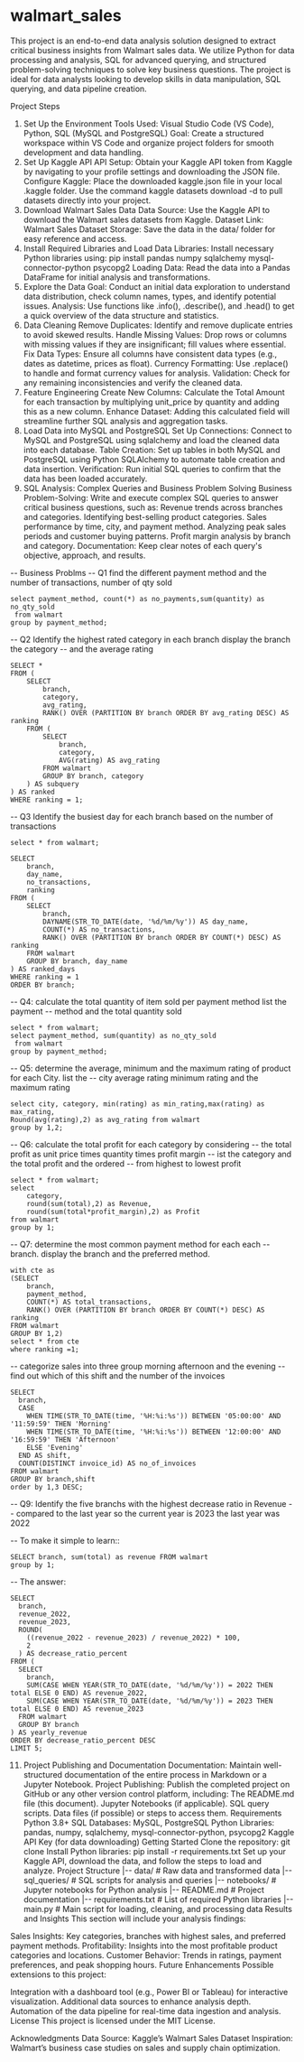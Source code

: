 # walmart_sales

This project is an end-to-end data analysis solution designed to extract critical business insights from Walmart sales data. We utilize Python for data processing and analysis, SQL for advanced querying, and structured problem-solving techniques to solve key business questions. The project is ideal for data analysts looking to develop skills in data manipulation, SQL querying, and data pipeline creation.

Project Steps
1. Set Up the Environment
Tools Used: Visual Studio Code (VS Code), Python, SQL (MySQL and PostgreSQL)
Goal: Create a structured workspace within VS Code and organize project folders for smooth development and data handling.
2. Set Up Kaggle API
API Setup: Obtain your Kaggle API token from Kaggle by navigating to your profile settings and downloading the JSON file.
Configure Kaggle:
Place the downloaded kaggle.json file in your local .kaggle folder.
Use the command kaggle datasets download -d <dataset-path> to pull datasets directly into your project.
3. Download Walmart Sales Data
Data Source: Use the Kaggle API to download the Walmart sales datasets from Kaggle.
Dataset Link: Walmart Sales Dataset
Storage: Save the data in the data/ folder for easy reference and access.
4. Install Required Libraries and Load Data
Libraries: Install necessary Python libraries using:
pip install pandas numpy sqlalchemy mysql-connector-python psycopg2
Loading Data: Read the data into a Pandas DataFrame for initial analysis and transformations.
5. Explore the Data
Goal: Conduct an initial data exploration to understand data distribution, check column names, types, and identify potential issues.
Analysis: Use functions like .info(), .describe(), and .head() to get a quick overview of the data structure and statistics.
6. Data Cleaning
Remove Duplicates: Identify and remove duplicate entries to avoid skewed results.
Handle Missing Values: Drop rows or columns with missing values if they are insignificant; fill values where essential.
Fix Data Types: Ensure all columns have consistent data types (e.g., dates as datetime, prices as float).
Currency Formatting: Use .replace() to handle and format currency values for analysis.
Validation: Check for any remaining inconsistencies and verify the cleaned data.
7. Feature Engineering
Create New Columns: Calculate the Total Amount for each transaction by multiplying unit_price by quantity and adding this as a new column.
Enhance Dataset: Adding this calculated field will streamline further SQL analysis and aggregation tasks.
8. Load Data into MySQL and PostgreSQL
Set Up Connections: Connect to MySQL and PostgreSQL using sqlalchemy and load the cleaned data into each database.
Table Creation: Set up tables in both MySQL and PostgreSQL using Python SQLAlchemy to automate table creation and data insertion.
Verification: Run initial SQL queries to confirm that the data has been loaded accurately.
9. SQL Analysis: Complex Queries and Business Problem Solving
Business Problem-Solving: Write and execute complex SQL queries to answer critical business questions, such as:
Revenue trends across branches and categories.
Identifying best-selling product categories.
Sales performance by time, city, and payment method.
Analyzing peak sales periods and customer buying patterns.
Profit margin analysis by branch and category.
Documentation: Keep clear notes of each query's objective, approach, and results.

-- Business Problms
-- Q1  find the different payment method and the number of transactions, number of qty sold
```sq
select payment_method, count(*) as no_payments,sum(quantity) as no_qty_sold
 from walmart
group by payment_method;
```

-- Q2 Identify the highest rated category in each branch display the branch the category
-- and the average rating
```sq
SELECT *
FROM (
    SELECT 
        branch,
        category,
        avg_rating,
        RANK() OVER (PARTITION BY branch ORDER BY avg_rating DESC) AS ranking
    FROM (
        SELECT 
            branch,
            category,
            AVG(rating) AS avg_rating
        FROM walmart
        GROUP BY branch, category
    ) AS subquery
) AS ranked
WHERE ranking = 1;
```

-- Q3  Identify the busiest day for each branch based on the number of transactions 

```sq
select * from walmart;

SELECT
    branch,
    day_name,
    no_transactions,
    ranking
FROM (
    SELECT
        branch,
        DAYNAME(STR_TO_DATE(date, '%d/%m/%y')) AS day_name,
        COUNT(*) AS no_transactions,
        RANK() OVER (PARTITION BY branch ORDER BY COUNT(*) DESC) AS ranking
    FROM walmart
    GROUP BY branch, day_name
) AS ranked_days
WHERE ranking = 1
ORDER BY branch;
```
-- Q4: calculate the total quantity of item sold per payment method list the payment 
-- method and the total quantity sold
```sq
select * from walmart;
select payment_method, sum(quantity) as no_qty_sold
 from walmart
group by payment_method;
```

-- Q5: determine the average, minimum and the maximum rating of product for each City. list the
-- city average rating minimum rating and the maximum rating 
```sq
select city, category, min(rating) as min_rating,max(rating) as max_rating,
Round(avg(rating),2) as avg_rating from walmart
group by 1,2;
```
-- Q6: calculate the total profit for each category by considering
-- the total profit as unit price times quantity times profit margin
-- ist the category and the total profit and the ordered 
-- from highest to lowest profit 
```sq
select * from walmart;
select 
	category,
    round(sum(total),2) as Revenue,
	round(sum(total*profit_margin),2) as Profit
from walmart
group by 1;
```

-- Q7:  determine the most common payment method for each each
-- branch. display the branch and the preferred method.
```sq
with cte as
(SELECT 
    branch, 
    payment_method, 
    COUNT(*) AS total_transactions,
    RANK() OVER (PARTITION BY branch ORDER BY COUNT(*) DESC) AS ranking
FROM walmart
GROUP BY 1,2)
select * from cte
where ranking =1;
```

-- categorize sales into three group morning afternoon and the evening
-- find out which of this shift and the number of the invoices 

```sq
SELECT
  branch,
  CASE
    WHEN TIME(STR_TO_DATE(time, '%H:%i:%s')) BETWEEN '05:00:00' AND '11:59:59' THEN 'Morning'
    WHEN TIME(STR_TO_DATE(time, '%H:%i:%s')) BETWEEN '12:00:00' AND '16:59:59' THEN 'Afternoon'
    ELSE 'Evening'
  END AS shift,
  COUNT(DISTINCT invoice_id) AS no_of_invoices
FROM walmart
GROUP BY branch,shift
order by 1,3 DESC;
```


-- Q9: Identify the five branchs with the highest decrease ratio in Revenue
-- compared to the last year so the current year is 2023 the last year was 2022

-- To make it simple to learn:: 
```sq
SELECT branch, sum(total) as revenue FROM walmart
group by 1;
```
-- The answer:

```sq
SELECT
  branch,
  revenue_2022,
  revenue_2023,
  ROUND(
    ((revenue_2022 - revenue_2023) / revenue_2022) * 100, 
    2
  ) AS decrease_ratio_percent
FROM (
  SELECT
    branch,
    SUM(CASE WHEN YEAR(STR_TO_DATE(date, '%d/%m/%y')) = 2022 THEN total ELSE 0 END) AS revenue_2022,
    SUM(CASE WHEN YEAR(STR_TO_DATE(date, '%d/%m/%y')) = 2023 THEN total ELSE 0 END) AS revenue_2023
  FROM walmart
  GROUP BY branch
) AS yearly_revenue
ORDER BY decrease_ratio_percent DESC
LIMIT 5;
```

11. Project Publishing and Documentation
Documentation: Maintain well-structured documentation of the entire process in Markdown or a Jupyter Notebook.
Project Publishing: Publish the completed project on GitHub or any other version control platform, including:
The README.md file (this document).
Jupyter Notebooks (if applicable).
SQL query scripts.
Data files (if possible) or steps to access them.
Requirements
Python 3.8+
SQL Databases: MySQL, PostgreSQL
Python Libraries:
pandas, numpy, sqlalchemy, mysql-connector-python, psycopg2
Kaggle API Key (for data downloading)
Getting Started
Clone the repository:
git clone <repo-url>
Install Python libraries:
pip install -r requirements.txt
Set up your Kaggle API, download the data, and follow the steps to load and analyze.
Project Structure
|-- data/                     # Raw data and transformed data
|-- sql_queries/              # SQL scripts for analysis and queries
|-- notebooks/                # Jupyter notebooks for Python analysis
|-- README.md                 # Project documentation
|-- requirements.txt          # List of required Python libraries
|-- main.py                   # Main script for loading, cleaning, and processing data
Results and Insights
This section will include your analysis findings:

Sales Insights: Key categories, branches with highest sales, and preferred payment methods.
Profitability: Insights into the most profitable product categories and locations.
Customer Behavior: Trends in ratings, payment preferences, and peak shopping hours.
Future Enhancements
Possible extensions to this project:

Integration with a dashboard tool (e.g., Power BI or Tableau) for interactive visualization.
Additional data sources to enhance analysis depth.
Automation of the data pipeline for real-time data ingestion and analysis.
License
This project is licensed under the MIT License.

Acknowledgments
Data Source: Kaggle’s Walmart Sales Dataset
Inspiration: Walmart’s business case studies on sales and supply chain optimization.
